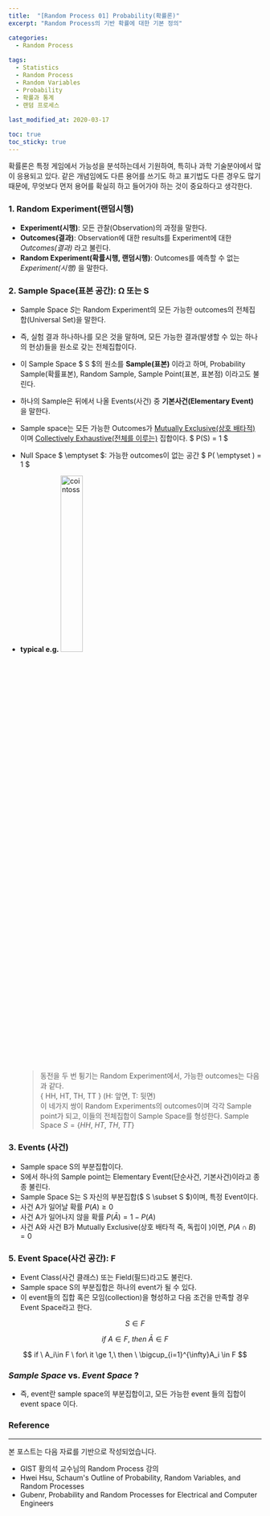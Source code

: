 ```yaml
---
title:  "[Random Process 01] Probability(확률론)"
excerpt: "Random Process의 기반 확률에 대한 기본 정의"

categories:
  - Random Process
  
tags:
  - Statistics
  - Random Process
  - Random Variables
  - Probability
  - 확률과 통계
  - 랜덤 프로세스
  
last_modified_at: 2020-03-17

toc: true
toc_sticky: true
---
```


확률론은 특정 게임에서 가능성을 분석하는데서 기원하여, 특히나 과학 기술분야에서 많이 응용되고 있다. 같은 개념임에도 다른 용어를 쓰기도 하고 표기법도 다른 경우도 많기 때문에, 무엇보다 먼저 용어를 확실히 하고 들어가야 하는 것이 중요하다고 생각한다.   


### 1. Random Experiment(랜덤시행)
- **Experiment(시행)**: 모든 관찰(Observation)의 과정을 말한다.
- **Outcomes(결과)**: Observation에 대한 results를 Experiment에 대한 *Outcomes(결과)* 라고 불린다.
- **Random Experiment(확률시행, 랜덤시행)**: Outcomes를 예측할 수 없는 *Experiment(시행)* 을 말한다.   


### 2. Sample Space(표본 공간): Ω 또는 S
- Sample Space $S$는 Random Experiment의 모든 가능한 outcomes의 전체집합(Universal Set)을 말한다. 
- 즉, 실험 결과 하나하나를 모은 것을 말하며, 모든 가능한 결과(발생할 수 있는 하나의 현상)들을 원소로 갖는 전체집합이다.
- 이 Sample Space $ S $의 원소를 **Sample(표본)** 이라고 하며, Probability Sample(확률표본), Random Sample, Sample Point(표본, 표본점) 이라고도 불린다.
- 하나의 Sample은 뒤에서 나올 Events(사건) 중 **기본사건(Elementary Event)** 을 말한다.
- Sample space는 모든 가능한 Outcomes가 [Mutually Exclusive(상호 배타적)](https://en.wikipedia.org/wiki/Mutual_exclusivity)이며 [Collectively Exhaustive(전체를 이루는)](https://en.wikipedia.org/wiki/Collectively_exhaustive_events) 집합이다. $ P(S) = 1 $ 
- Null Space $ \emptyset $: 가능한 outcomes이 없는 공간 $ P( \emptyset ) = 1 $
- **typical e.g.** <img src="https://image.flaticon.com/icons/svg/1715/1715535.svg" width="30%" height="30%" title="cointoss"></img>

  > 동전을 두 번 튕기는 Random Experiment에서, 가능한 outcomes는 다음과 같다.   
  > { HH, HT, TH, TT } (H: 앞면, T: 뒷면)   
  > 이 네가지 쌍이 Random Experiments의 outcomes이며 각각 Sample point가 되고, 이들의 전체집합이 Sample Space를 형성한다.
  > Sample Space $S = \{ HH,\ HT,\ TH,\ TT \}$


### 3. Events (사건)

- Sample space S의 부분집합이다.
- S에서 하나의 Sample point는 Elementary Event(단순사건, 기본사건)이라고 종종 불린다.
- Sample Space S는 S 자신의 부분집합($ S \subset S $)이며, 특정 Event이다.  
- 사건 A가 일어날 확률 $P(A) \geq 0$
- 사건 A가 일어나지 않을 확률 $P(\bar{A}) = 1-P(A)$
- 사건 A와 사건 B가 Mutually Exclusive(상호 배타적 즉, 독립이 )이면, $P(A \cap B) = 0$
  

### 5. Event Space(사건 공간): F

- Event Class(사건 클래스) 또는 Field(필드)라고도 불린다.
- Sample space S의 부분집합은 하나의 event가 될 수 있다.
- 이 event들의 집합 혹은 모임(collection)을 형성하고 다음 조건을 만족할 경우 Event Space라고 한다.

$$ S \in F $$

$$ if \ A\in F, \ then \ \bar{A} \in F $$

$$ if \ A_i\in F \ for\ it \ge 1,\ then \ \bigcup_{i=1}^{\infty}A_i  \in F $$  


### *Sample Space* vs. *Event Space* ?

- 즉, event란 sample space의 부분집합이고, 모든 가능한 event 들의 집합이 event space 이다.  
  

### Reference
---
본 포스트는 다음 자료를 기반으로 작성되었습니다.
- GIST 황의석 교수님의 Random Process 강의
- Hwei Hsu, Schaum's Outline of Probability, Random Variables, and Random Processes
- Gubenr, Probability and Random Processes for Electrical and Computer Engineers
